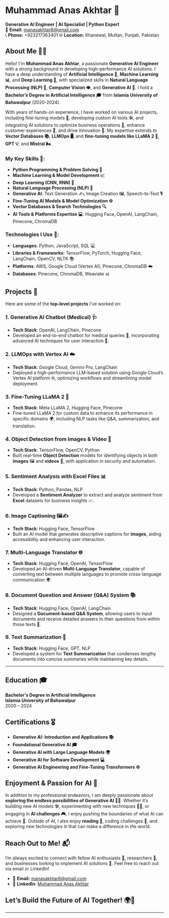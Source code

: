 # Muhammad Anas Akhtar 🌟

**Generative AI Engineer | AI Specialist | Python Expert**  
🔗 **Email:** [manasakhtar6@gmail.com](mailto:manasakhtar6@gmail.com)  
📞 **Phone:** +923217363401
🌐 **Location:** Khanewal, Multan, Punjab, Pakistan

## About Me 👨‍💻
Hello! I'm **Muhammad Anas Akhtar**, a passionate **Generative AI Engineer** with a strong background in developing high-performance AI solutions. I have a deep understanding of **Artificial Intelligence 🤖**, **Machine Learning 📊**, and **Deep Learning 🧠**, with specialized skills in **Natural Language Processing (NLP) 💬**, **Computer Vision 👁**, and **Generative AI 🌱**. I hold a **Bachelor’s Degree in Artificial Intelligence 🎓** from **Islamia University of Bahawalpur** (2020-2024).

With years of hands-on experience, I have worked on various AI projects, including fine-tuning models 🔧, developing custom AI tools 🛠️, and integrating AI solutions to optimize business operations 💼, enhance customer experiences 🤝, and drive innovation 🚀. My expertise extends to **Vector Databases 📚**, **LLMOps 🖥️**, and **fine-tuning models like LLaMA 2 🦙**, **GPT 💡**, and **Mistral 🌬️**.

### My Key Skills 💼:
- **Python Programming & Problem Solving 🐍**
- **Machine Learning & Model Development 📈**
- **Deep Learning (CNN, RNN) 🧠**
- **Natural Language Processing (NLP) 💬**
- **Generative AI**: Text Generation ✍️, Image Creation 🖼️, Speech-to-Text 🎙️
- **Fine-Tuning AI Models & Model Optimization ⚙️**
- **Vector Databases & Search Technologies 🔍**
- **AI Tools & Platforms Expertise 💻**: Hugging Face, OpenAI, LangChain, Pinecone, ChromaDB

### Technologies I Use 🔧:
- **Languages**: Python, JavaScript, SQL 💻
- **Libraries & Frameworks**: TensorFlow, PyTorch, Hugging Face, LangChain, OpenCV, NLTK 📚
- **Platforms**: AWS, Google Cloud (Vertex AI), Pinecone, ChromaDB ☁️
- **Databases**: Pinecone, ChromaDB, Weaviate 📊

## Projects 🚀
Here are some of the **top-level projects** I’ve worked on:

### 1. **Generative AI Chatbot (Medical) 🩺**
- **Tech Stack**: OpenAI, LangChain, Pinecone
- Developed an end-to-end chatbot for medical queries 💬, incorporating advanced AI techniques for user interaction 🤖.

### 2. **LLMOps with Vertex AI ☁️**
- **Tech Stack**: Google Cloud, Gemini Pro, LangChain
- Deployed a high-performance LLM-based solution using Google Cloud’s Vertex AI platform 🌐, optimizing workflows and streamlining model deployment.

### 3. **Fine-Tuning LLaMA 2 🦙**
- **Tech Stack**: Meta LLaMA 2, Hugging Face, Pinecone
- Fine-tuned LLaMA 2 for custom data to enhance its performance in specific domains 🌍, including NLP tasks like Q&A, summarization, and translation.

### 4. **Object Detection from Images & Video 🎥**
- **Tech Stack**: TensorFlow, OpenCV, Python
- Built real-time **Object Detection** models for identifying objects in both **images** 🖼️ and **videos** 🎥, with application in security and automation.

### 5. **Sentiment Analysis with Excel Files 📊**
- **Tech Stack**: Python, Pandas, NLP
- Developed a **Sentiment Analyzer** to extract and analyze sentiment from **Excel** datasets for business insights 📈.

### 6. **Image Captioning 🖼️✍️**
- **Tech Stack**: Hugging Face, TensorFlow
- Built an AI model that generates descriptive captions for **images**, aiding accessibility and enhancing user interaction.

### 7. **Multi-Language Translator 🌐**
- **Tech Stack**: Hugging Face, OpenAI, TensorFlow
- Developed an AI-driven **Multi-Language Translator**, capable of converting text between multiple languages to promote cross-language communication 🌍.

### 8. **Document Question and Answer (Q&A) System 📚**
- **Tech Stack**: Hugging Face, OpenAI, LangChain
- Designed a **Document-based Q&A System**, allowing users to input documents and receive detailed answers to their questions from within those texts 💬.

### 9. **Text Summarization 📝**
- **Tech Stack**: Hugging Face, GPT, NLP
- Developed a system for **Text Summarization** that condenses lengthy documents into concise summaries while maintaining key details.

---

## Education 🎓
**Bachelor's Degree in Artificial Intelligence**  
**Islamia University of Bahawalpur**  
2020 – 2024

## Certifications 🎖️
- **Generative AI: Introduction and Applications 📚**  
- **Foundational Generative AI 🎓**  
- **Generative AI with Large Language Models 🌍**  
- **Generative AI for Software Development 💻**  
- **Generative AI Engineering and Fine-Tuning Transformers ⚙️**

## Enjoyment & Passion for AI 💖
In addition to my professional endeavors, I am deeply passionate about **exploring the endless possibilities of Generative AI 🤖💫**. Whether it’s building new AI models 🛠️, experimenting with new techniques 🧑‍🔬, or engaging in **AI challenges 🎮**, I enjoy pushing the boundaries of what AI can achieve 🌟. Outside of AI, I also enjoy **reading 📖**, coding challenges 🧩, and exploring new technologies 🌐 that can make a difference in the world.

## Reach Out to Me! 📬
I’m always excited to connect with fellow AI enthusiasts 💬, researchers 🔬, and businesses looking to implement AI solutions 💼. Feel free to reach out via email or LinkedIn!

- 📧 **Email:** [manasakhtar6@gmail.com](mailto:manasakhtar6@gmail.com)
- 🔗 **LinkedIn**: [Muhammad Anas Akhtar](https://www.linkedin.com/in/muhammad-anas-akhtar-78644a253/)

## Let’s Build the Future of AI Together! 🌍🚀

---
